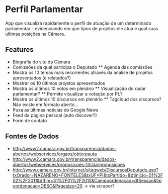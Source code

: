 # Perfil Parlamentar

App que visualiza rapidamente o perfil de atuação de um determinado parlamentar - evidenciando em que tipos de projetos ele atua e qual suas ultimas posições na Câmara.

## Features
* Biografia do site da Câmara
* Comissões da qual participa o Deputado
** Agenda das comissões
* Mostra os 10 temas mais recorrentes através da analíse de projetos apresentados (e relatados?)
* Mostrar os 10 últimos projetos apresentados
* Mostra os últimos 10 votos em plenário
** Visualização do radar parlamentar?
** Permite visualizar a votação por PL?
* Mostra os últimos 10 discursos em plenário
** Tagcloud dos discursos? Não existe em formato aberto...
* Puxa as últimas notícias do Google News
* Feed da página pessoal (auto discover?)
* Form de contato

## Fontes de Dados
* http://www2.camara.gov.br/transparencia/dados-abertos/webservices/orgaos/obterpauta
* http://www2.camara.gov.br/transparencia/dados-abertos/webservices/proposicoes-1/listarproposicoes
* http://www.camara.gov.br/internet/sitaqweb/DiscursosDeputado.asp?txOrador=NAZARENO+FONTELES&txUF=PI&txPartido=&dtinicio=01%2F02%2F2011&dtfim=31%2F01%2F2015&Campoordenacao=dtSessao&tipoordenacao=DESC&Pagesize=20 -> via scraper?
